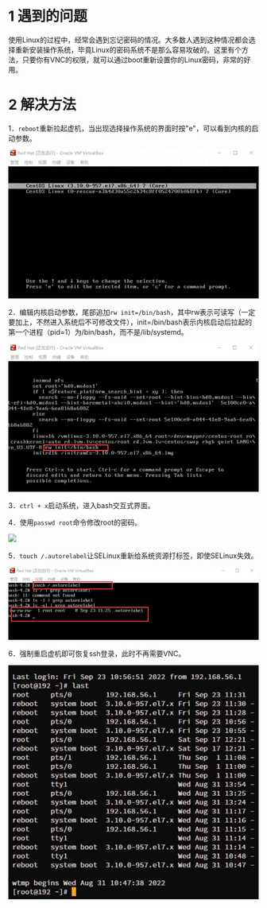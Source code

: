 # 1 遇到的问题

使用Linux的过程中，经常会遇到忘记密码的情况。大多数人遇到这种情况都会选择重新安装操作系统，毕竟Linux的密码系统不是那么容易攻破的。这里有个方法，只要你有VNC的权限，就可以通过boot重新设置你的Linux密码，非常的好用。

# 2 解决方法

1．`reboot`重新拉起虚机，当出现选择操作系统的界面时按"e"，可以看到内核的启动参数。

![](assets/20250319_194325_image.png)

2．编辑内核启动参数，尾部追加`rw init=/bin/bash`，其中rw表示可读写（一定要加上，不然进入系统后不可修改文件），init=/bin/bash表示内核启动后拉起的第一个进程（pid=1）为/bin/bash，而不是/lib/systemd。

![](assets/20250319_194347_image.png)

3．`ctrl + x`启动系统，进入bash交互式界面。

4．使用`passwd root`命令修改root的密码。

![](https://p3-sign.toutiaoimg.com/tos-cn-i-qvj2lq49k0/ba74da4dff75449c9a860ecb9bddae61~tplv-tt-origin-web:gif.jpeg?_iz=58558&from=article.pc_detail&lk3s=953192f4&x-expires=1742989238&x-signature=l9N%2F50ZUUcfBBZKFwx2L4vgnVIk%3D)

5．`touch /.autorelabel`让SELinux重新给系统资源打标签，即使SELinux失效。

![](assets/20250319_194403_image.png)

6．强制重启虚机即可恢复ssh登录，此时不再需要VNC。

![](assets/20250319_194427_image.png)
